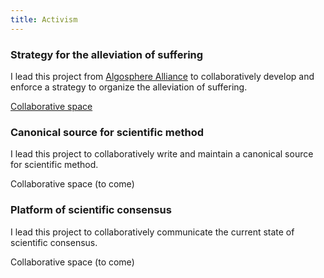 ```yaml
---
title: Activism
---
```


### Strategy for the alleviation of suffering
I lead this project from [Algosphere Alliance](http://algosphere.org) to collaboratively develop and enforce a strategy to organize the alleviation of suffering.

[Collaborative space](https://docs.google.com/document/d/1uJwGk0t-142D0Uyagox6EkuEKdZ2g0yco2N0ym67zY4)

### Canonical source for scientific method
I lead this project to collaboratively write and maintain a canonical source for scientific method.

Collaborative space (to come)

### Platform of scientific consensus
I lead this project to collaboratively communicate the current state of scientific consensus.

Collaborative space (to come)
